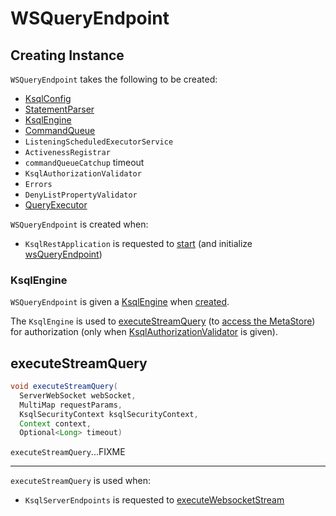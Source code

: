 # WSQueryEndpoint

## Creating Instance

`WSQueryEndpoint` takes the following to be created:

* <span id="ksqlConfig"> [KsqlConfig](../KsqlConfig.md)
* <span id="statementParser"> [StatementParser](StatementParser.md)
* [KsqlEngine](#ksqlEngine)
* <span id="commandQueue"> [CommandQueue](CommandQueue.md)
* <span id="exec"> `ListeningScheduledExecutorService`
* <span id="activenessRegistrar"> `ActivenessRegistrar`
* <span id="commandQueueCatchupTimeout"> `commandQueueCatchup` timeout
* <span id="authorizationValidator"> `KsqlAuthorizationValidator`
* <span id="errorHandler"> `Errors`
* <span id="denyListPropertyValidator"> `DenyListPropertyValidator`
* <span id="queryExecutor"> [QueryExecutor](QueryExecutor.md)

`WSQueryEndpoint` is created when:

* `KsqlRestApplication` is requested to [start](KsqlRestApplication.md#startAsync) (and initialize [wsQueryEndpoint](KsqlRestApplication.md#wsQueryEndpoint))

### <span id="ksqlEngine"> KsqlEngine

`WSQueryEndpoint` is given a [KsqlEngine](../KsqlEngine.md) when [created](#creating-instance).

The `KsqlEngine` is used to [executeStreamQuery](#executeStreamQuery) (to [access the MetaStore](../KsqlEngine.md#getMetaStore)) for authorization (only when [KsqlAuthorizationValidator](#authorizationValidator) is given).

## <span id="executeStreamQuery"> executeStreamQuery

```java
void executeStreamQuery(
  ServerWebSocket webSocket,
  MultiMap requestParams,
  KsqlSecurityContext ksqlSecurityContext,
  Context context,
  Optional<Long> timeout)
```

`executeStreamQuery`...FIXME

---

`executeStreamQuery` is used when:

* `KsqlServerEndpoints` is requested to [executeWebsocketStream](KsqlServerEndpoints.md#executeWebsocketStream)
